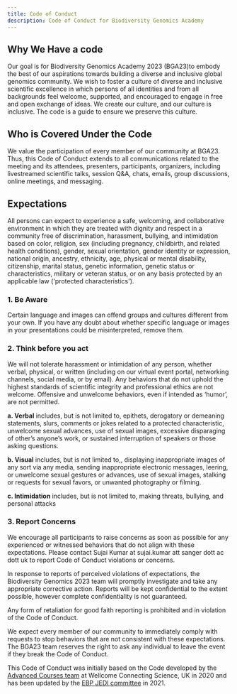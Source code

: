 ```yaml
---
title: Code of Conduct
description: Code of Conduct for Biodiversity Genomics Academy
---
```


## Why We Have a code

Our goal is for Biodiversity Genomics Academy 2023 (BGA23)to embody the best of
our aspirations towards building a diverse and inclusive global
genomics community. We wish to foster a culture of diverse and
inclusive scientific excellence in which persons of all identities and
from all backgrounds feel welcome, supported, and encouraged to
engage in free and open exchange of ideas. We create our culture,
and our culture is inclusive. The code is a guide to ensure we
preserve this culture.
 
## Who is Covered Under the Code

We value the participation of every member of our community at
BGA23. Thus, this Code of Conduct extends to all communications
related to the meeting and its attendees,
presenters, participants, organizers, including livestreamed
scientific talks, session Q&A, chats, emails,
group discussions, online meetings, and messaging.
 
## Expectations

All persons can expect to experience a safe, welcoming, and
collaborative environment in which they are treated with dignity
and respect in a community free of discrimination, harassment,
bullying, and intimidation based on color, religion, sex (including
pregnancy, childbirth, and related health conditions), gender,
sexual orientation, gender identity or expression, national origin,
ancestry, ethnicity, age, physical or mental disability, citizenship,
marital status, genetic information, genetic status or
characteristics, military or veteran status, or on any basis
protected by an applicable law ('protected characteristics').
 
### 1. Be Aware

Certain language and images can offend groups and cultures different from your own. If you have any doubt
about whether specific language or images in your presentations could be misinterpreted, remove them.

### 2. Think before you act

We will not tolerate harassment or intimidation
of any person, whether verbal, physical, or
written (including on our virtual event portal,
networking channels, social media, or by email).
Any behaviors that do not uphold the highest
standards of scientific integrity and professional
ethics are not welcome. Offensive and
unwelcome behaviors, even if intended as
‘humor’, are not permitted.

**a. Verbal** includes, but is not limited to, epithets,
derogatory or demeaning statements, slurs, comments or
jokes related to a protected characteristic, unwelcome
sexual advances, use of sexual images, excessive
disparaging of other’s anyone’s work, or sustained
interruption of speakers or those asking questions.

**b. Visual** includes, but is not limited to,, displaying
inappropriate images of any sort via any media, sending
inappropriate electronic messages, leering, or
unwelcome sexual gestures or advances, use of sexual
images, stalking or requests for sexual favors, or
unwanted photography or filming.

**c. Intimidation** includes, but is not limited to, making
threats, bullying, and personal attacks

### 3. Report Concerns

We encourage all participants to raise concerns as soon as possible for any experienced or witnessed behaviors that do not align with these expectations. Please contact Sujai Kumar at sujai.kumar att sanger dott ac dott uk to report Code of Conduct violations or concerns.

In response to reports of perceived violations of expectations, the Biodiversity Genomics 2023 team will promptly investigate and take any appropriate corrective action. Reports will be kept confidential to the extent possible, however complete confidentiality is not
guaranteed.

Any form of retaliation for good faith reporting is prohibited and in violation of the Code of Conduct.

We expect every member of our community to immediately comply with requests to stop behaviors
that are not consistent with these expectations. The BGA23 team reserves the right to ask any individual to leave the event if they break the Code of Conduct.

This Code of Conduct was initially based on the Code developed by the [Advanced Courses team](https://coursesandconferences.wellcomeconnectingscience.org/) at Wellcome Connecting Science, UK in 2020 and has been updated by the [EBP JEDI committee](https://www.earthbiogenome.org/justice-equity-diversity-inclusion-committee) in 2021.
  